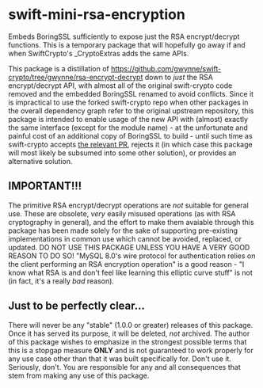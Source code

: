 # swift-mini-rsa-encryption

Embeds BoringSSL sufficiently to expose just the RSA encrypt/decrypt functions. This is a temporary package that will hopefully go away if and when SwiftCrypto's _CryptoExtras adds the same APIs.

This package is a distillation of https://github.com/gwynne/swift-crypto/tree/gwynne/rsa-encrypt-decrypt down to _just_ the RSA encrypt/decrypt API, with almost all of the original swift-crypto code removed and the embedded BoringSSL renamed to avoid conflicts. Since it is impractical to use the forked swift-crypto repo when other packages in the overall dependency graph refer to the original upstream repository, this package is intended to enable usage of the new API with (almost) exactly the same interface (except for the module name) - at the unfortunate and painful cost of an additional copy of BoringSSL to build - until such time as swift-crypto accepts [the relevant PR](https://github.com/apple/swift-crypto/pull/125), rejects it (in which case this package will most likely be subsumed into some other solution), or provides an alternative solution.

## **IMPORTANT!!!**

The primitive RSA encrypt/decrypt operations are _not_ suitable for general use. These are obsolete, _very_ easily misused operations (as with RSA cryptography in general), and the effort to make them avaiable through this package has been made solely for the sake of supporting pre-existing implementations in common use which cannot be avoided, replaced, or updated. DO NOT USE THIS PACKAGE UNLESS YOU HAVE A VERY GOOD REASON TO DO SO! "MySQL 8.0's wire protocol for authentication relies on the client performing an RSA encryption operation" is a good reason - "I know what RSA is and don't feel like learning this elliptic curve stuff" is not (in fact, it's a really _bad_ reason).

## Just to be perfectly clear...

There will never be any "stable" (1.0.0 or greater) releases of this package. Once it has served its purpose, it will be deleted, _not_ archived. The author of this package wishes to emphasize in the strongest possible terms that this is a stopgap measure **ONLY** and is not guaranteed to work properly for any use case other than that it was built specifically for. Don't use it. Seriously, don't. You are responsible for any and all consequences that stem from making any use of this package.
